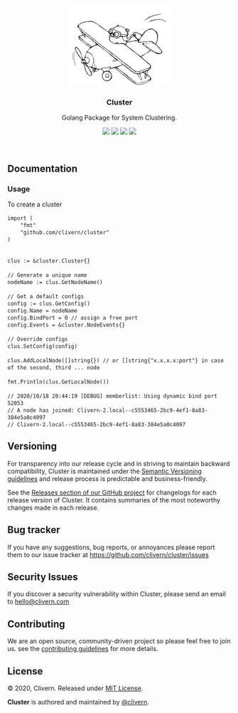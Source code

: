 <p align="center">
    <img src="/assets/gopher.jpg" width="230" />
    <h3 align="center">Cluster</h3>
    <p align="center">Golang Package for System Clustering.</p>
    <p align="center">
        <a href="https://travis-ci.com/Clivern/Cluster"><img src="https://travis-ci.com/Clivern/Cluster.svg?branch=main"></a>
        <a href="https://github.com/Clivern/Cluster/releases"><img src="https://img.shields.io/badge/Version-0.1.3-red.svg"></a>
        <a href="https://goreportcard.com/report/github.com/Clivern/Cluster"><img src="https://goreportcard.com/badge/github.com/Clivern/Cluster?v=0.0.6"></a>
        <a href="https://github.com/Clivern/Cluster/blob/master/LICENSE"><img src="https://img.shields.io/badge/LICENSE-MIT-orange.svg"></a>
    </p>
</p>
<br/>

## Documentation

### Usage

To create a cluster

```golang
import (
    "fmt"
    "github.com/clivern/cluster"
)


clus := &cluster.Cluster{}

// Generate a unique name
nodeName := clus.GetNodeName()

// Get a default configs
config := clus.GetConfig()
config.Name = nodeName
config.BindPort = 0 // assign a free port
config.Events = &cluster.NodeEvents{}

// Override configs
clus.SetConfig(config)

clus.AddLocalNode([]string{}) // or []string{"x.x.x.x:port"} in case of the second, third ... node

fmt.Println(clus.GetLocalNode())

// 2020/10/18 20:44:19 [DEBUG] memberlist: Using dynamic bind port 52053
// A node has joined: Clivern-2.local--c5553465-2bc9-4ef1-8a83-384e5a0c4097
// Clivern-2.local--c5553465-2bc9-4ef1-8a83-384e5a0c4097
```

## Versioning

For transparency into our release cycle and in striving to maintain backward compatibility, Cluster is maintained under the [Semantic Versioning guidelines](https://semver.org/) and release process is predictable and business-friendly.

See the [Releases section of our GitHub project](https://github.com/clivern/cluster/releases) for changelogs for each release version of Cluster. It contains summaries of the most noteworthy changes made in each release.


## Bug tracker

If you have any suggestions, bug reports, or annoyances please report them to our issue tracker at https://github.com/clivern/cluster/issues


## Security Issues

If you discover a security vulnerability within Cluster, please send an email to [hello@clivern.com](mailto:hello@clivern.com)


## Contributing

We are an open source, community-driven project so please feel free to join us. see the [contributing guidelines](CONTRIBUTING.md) for more details.


## License

© 2020, Clivern. Released under [MIT License](https://opensource.org/licenses/mit-license.php).

**Cluster** is authored and maintained by [@clivern](http://github.com/clivern).
